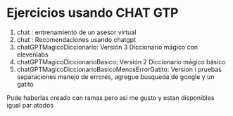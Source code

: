 # Ejercicios usando CHAT GTP 

1. chat : entrenamiento de un asesor virtual 
2. chat : Recomendaciones usando chatgpt
3. chatGPTMagicoDiccionario: Versión 3 Diccionario mágico con elevenlabs
4. chatGPTMagicoDiccionarioBasico: Versión 2 Diccionario mágico básico
5. chatGPTMagicoDiccionarioBasicoMenosErrorGatito: Version i pruebas separaciones manejo de errores, agregue busqueda de google y un gatito

Pude haberlas creado con ramas pero asi me gusto y estan disponibles igual par atodos
